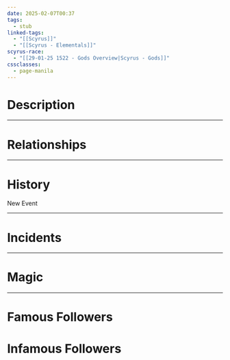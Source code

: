 ```yaml
---
date: 2025-02-07T00:37
tags:
  - stub
linked-tags:
  - "[[Scyrus]]"
  - "[[Scyrus - Elementals]]"
scyrus-race:
  - "[[29-01-25 1522 - Gods Overview|Scyrus - Gods]]"
cssclasses:
  - page-manila
---
```

# Description

---
# Relationships

---
# History
<div class="ob-timelines"
	data-title="Birth of decay"
	data-description="Sicombir is born from the union of Terun and Aerogi."
	data-classes=""
	data-color=""
	data-type=""
	data-start-date="218"
	data-end-date=""
	data-era="Elemental Era"
	data-path=""
	data-tags="">
	New Event
</div>

---
# Incidents

---
# Magic


---
# Famous Followers
# Infamous Followers

